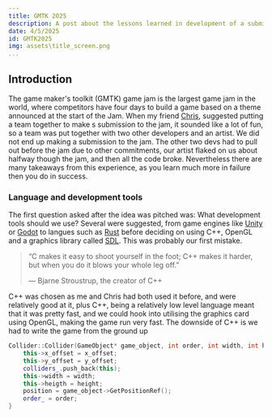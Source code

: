 ```yaml
---
title: GMTK 2025
description: A post about the lessons learned in development of a submission to the game maker's toolkit game jam 2025.
date: 4/5/2025
id: GMTK2025
img: assets\title_screen.png
...
```

## Introduction

The game maker's toolkit (GMTK) game jam is the largest game jam in the world, where competitors have four days to build a game based on a theme announced at the start of the Jam. When my friend [Chris](https://github.com/CodingPluto), suggested putting a team together to make s submission to the jam, it sounded like a lot of fun, so a team was put together with two other developers and an artist. We did not end up making a submission to the jam. The other two devs had to pull out before the jam due to other commitments, our artist flaked on us about halfway though the jam, and then all the code broke. Nevertheless there are many takeaways from this experience, as you learn much more in failure then you do in success.

### Language and development tools
The first question asked after the idea was pitched was: What development tools should we use? Several were suggested, from game engines like [Unity](https://unity.com) or [Godot](https://godotengine.org) to langues such as [Rust](https://www.rust-lang.org) before deciding on using C++, OpenGL and a graphics library called [SDL](https://wiki.libsdl.org/SDL3/FrontPage). This was probably our first mistake.

> “C makes it easy to shoot yourself in the foot; C++ makes it harder, but when you do it blows your whole leg off.”
> 
>    ― Bjarne Stroustrup, the creator of C++

C++ was chosen as me and Chris had both used it before, and were relatively good at it, plus C++, being a relatively low level language meant that it was pretty fast, and we could hook into utilising the graphics card using OpenGL, making the game run very fast. The downside of C++ is we had to write the game from the ground up

```C++
Collider::Collider(GameObject* game_object, int order, int width, int height, int x_offset, int y_offset) {
    this->x_offset = x_offset;
    this->y_offset = y_offset;
    colliders_.push_back(this);
    this->width = width;
    this->heigth = height;
    position = game_object->GetPositionRef();
    order_ = order;
}
```